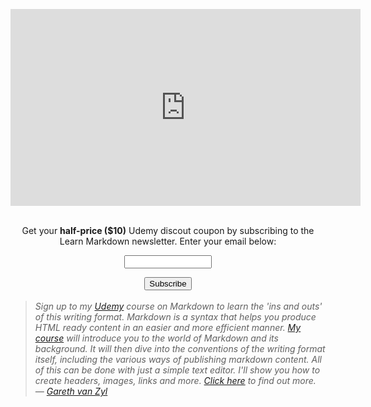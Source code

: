 <p class="aspect-ratio aspect-ratio--16x9">
  <iframe
    class="aspect-ratio--object"
    width="560"
    height="315"
    src="https://www.youtube.com/embed/IMFH8E9PwpQ"
    frameborder="0"
    allowfullscreen></iframe>
</p>
<form style="padding:3px;text-align:center;" action="https://tinyletter.com/GarethvanZyl" method="post" target="popupwindow" onsubmit="window.open('https://tinyletter.com/GarethvanZyl', 'popupwindow', 'scrollbars=yes,width=800,height=600');return true"><p><label for="tlemail">Get your <strong>half-price ($10)</strong> Udemy discout coupon by subscribing to the Learn Markdown newsletter. Enter your email below:</label></p><p><input type="text" style="width:140px" name="email" id="tlemail" /></p><input type="hidden" value="1" name="embed"/><input type="submit" value="Subscribe" /></form>
         
>  *Sign up to my [Udemy](https://www.udemy.com/markdown-write-html-ready-content-in-ghost-other-web-tools/) course on Markdown to learn the 'ins and outs' of this writing format. Markdown is a syntax that helps you produce HTML ready content in an easier and more efficient manner. [My course](https://www.udemy.com/markdown-write-html-ready-content-in-ghost-other-web-tools/) will introduce you to the world of Markdown and its background. It will then dive into the conventions of the writing format itself, including the various ways of publishing markdown content. All of this can be done with just a simple text editor. I'll show you how to create headers, images, links and more. [Click here](https://www.udemy.com/markdown-write-html-ready-content-in-ghost-other-web-tools/) to find out more. — [Gareth van Zyl](https://garethvanzyl.github.io/)*